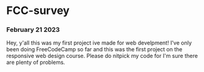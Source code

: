 # FCC-survey

### February 21 2023

Hey, y'all this was my first project ive made for web develpment!
I've only been doing FreeCodeCamp so far and this was the first project on the responsive web design course. Please do nitpick my code for I'm sure there are plenty of problems.
